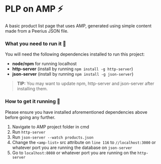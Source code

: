 # PLP on AMP :zap:
A basic product list page that uses AMP, generated using simple content made from a Peerius JSON file.

### What you need to run it :floppy_disk:
You will need the following dependencies installed to run this project:
- **node/npm** for running localhost
- **http-server** (install by running `npm install -g http-server`)
- **json-server** (install by running `npm install -g json-server`)

> **TIP:** You may want to update npm, http-server and json-server after installing them.

### How to get it running :running:
Please ensure you have installed aforementioned dependencies above before going any further.
1. Navigate to AMP project folder in cmd
2. Run `http-server`
3. Run `json-server --watch products.json`
4. Change the `<amp-list>` src attribute on `line 116` to `//localhost:3000` or whatever port you are running the database on `json-server`
5. Go to `localhost:8080` or whatever port you are running on the `http-server`
